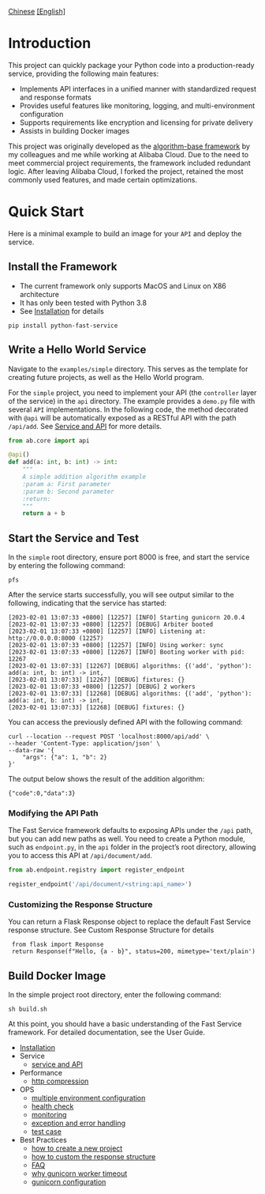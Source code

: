 [Chinese](README_zh)   [[English]](README)

# Introduction

This project can quickly package your Python code into a production-ready service, providing the following main features:

- Implements API interfaces in a unified manner with standardized request and response formats
- Provides useful features like monitoring, logging, and multi-environment configuration
- Supports requirements like encryption and licensing for private delivery
- Assists in building Docker images

This project was originally developed as the [algorithm-base framework](https://github.com/aliyun/algorithm-base) by my colleagues and me while working at Alibaba Cloud. Due to the need to meet commercial project requirements, the framework included redundant logic. After leaving Alibaba Cloud, I forked the project, retained the most commonly used features, and made certain optimizations.

# Quick Start

Here is a minimal example to build an image for your `API` and deploy the service.

## Install the Framework

- The current framework only supports MacOS and Linux on X86 architecture
- It has only been tested with Python 3.8
- See [Installation](docs/en/install.md) for details

```
pip install python-fast-service
```


## Write a Hello World Service

Navigate to the `examples/simple` directory. This serves as the template for creating future projects, as well as the Hello World program.

For the `simple` project, you need to implement your API (the `controller` layer of the service) in the `api` directory. The example provides a `demo.py` file with several `API` implementations. In the following code, the method decorated with `@api` will be automatically exposed as a RESTful API with the path `/api/add`. See [Service and API](docs/en/service.md) for more details.

```python
from ab.core import api

@api()
def add(a: int, b: int) -> int:
    """
    A simple addition algorithm example
    :param a: First parameter
    :param b: Second parameter
    :return:
    """
    return a + b
```

## Start the Service and Test

In the `simple` root directory, ensure port 8000 is free, and start the service by entering the following command:

```commandline
pfs
```


After the service starts successfully, you will see output similar to the following, indicating that the service has started:

```
[2023-02-01 13:07:33 +0800] [12257] [INFO] Starting gunicorn 20.0.4
[2023-02-01 13:07:33 +0800] [12257] [DEBUG] Arbiter booted
[2023-02-01 13:07:33 +0800] [12257] [INFO] Listening at: http://0.0.0.0:8000 (12257)
[2023-02-01 13:07:33 +0800] [12257] [INFO] Using worker: sync
[2023-02-01 13:07:33 +0800] [12267] [INFO] Booting worker with pid: 12267
[2023-02-01 13:07:33] [12267] [DEBUG] algorithms: {('add', 'python'): add(a: int, b: int) -> int,
[2023-02-01 13:07:33] [12267] [DEBUG] fixtures: {}
[2023-02-01 13:07:33 +0800] [12257] [DEBUG] 2 workers
[2023-02-01 13:07:33] [12268] [DEBUG] algorithms: {('add', 'python'): add(a: int, b: int) -> int,
[2023-02-01 13:07:33] [12268] [DEBUG] fixtures: {}
```

You can access the previously defined API with the following command:

```
curl --location --request POST 'localhost:8000/api/add' \
--header 'Content-Type: application/json' \
--data-raw '{
	"args": {"a": 1, "b": 2}
}'
```


The output below shows the result of the addition algorithm:

```
{"code":0,"data":3}
```


### Modifying the API Path

The Fast Service framework defaults to exposing APIs under the `/api` path, but you can add new paths as well. You need to create a Python module, such as `endpoint.py`, in the `api` folder in the project’s root directory, allowing you to access this API at `/api/document/add`.

```python
from ab.endpoint.registry import register_endpoint

register_endpoint('/api/document/<string:api_name>')
```

### Customizing the Response Structure
You can return a Flask Response object to replace the default Fast Service response structure. See Custom Response Structure for details

```
 from flask import Response
 return Response(f"Hello, {a - b}", status=200, mimetype='text/plain')
```


## Build Docker Image

In the simple project root directory, enter the following command:
```
sh build.sh
```

At this point, you should have a basic understanding of the Fast Service framework. For detailed documentation, see the User Guide.

- [Installation](docs/en/install.md)
- Service
  - [service and API](docs/en/service.md)
- Performance
  - [http compression](docs/en/compress.md)
- OPS
  - [multiple environment configuration](docs/en/config.md)
  - [health check](docs/en/health_check.md)
  - [monitoring](docs/en/monitoring.md)
  - [exception and error handling](docs/en/error.md)
  - [test case](docs/en/test.md)
- Best Practices
  - [how to create a new project](docs/en/new-project.md)
  - [how to custom the response structure](docs/en/custom-response-format.md)
  - [FAQ](docs/en/best-practice.md)
  - [why gunicorn worker timeout](https://zhuanlan.zhihu.com/p/370330463)
  - [gunicorn configuration](https://zhuanlan.zhihu.com/p/371115835)




